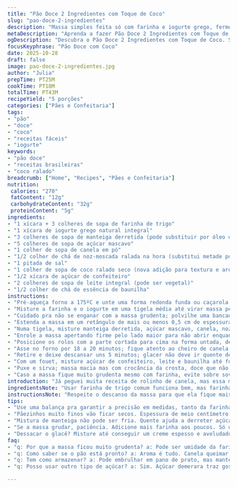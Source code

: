 ```yaml
---
title: "Pão Doce 2 Ingredientes com Toque de Coco"
slug: "pao-doce-2-ingredientes"
description: "Massa simples feita só com farinha e iogurte grego, fermentada na geladeira. Rolada com manteiga, açúcar mascavo, canela, noz-moscada e agora um toque de coco ralado. Assa até dourar e soltar aroma que abre apetite. Coberta com glacê de açúcar de confeiteiro, leite e baunilha para aquele contraste doce, cremoso e leve. Ideal para quem tem pouca coisa na despensa, improvisa e ainda vai sair com carinha de receita feita com calma. Pode trocar leite por leite de amêndoas ou manteiga por óleo de coco para variações. Aprenda a reconhecer ponto ideal da massa, evitar que grude e saber o momento exato pra tirar do forno. Rende 5 porções generosas."
metaDescription: "Aprenda a fazer Pão Doce 2 Ingredientes com Toque de Coco – simples, saboroso e perfeito para qualquer momento."
ogDescription: "Descubra o Pão Doce 2 Ingredientes com Toque de Coco. Sabor irresistível, fácil de fazer e perfeito para o dia a dia."
focusKeyphrase: "Pão Doce com Coco"
date: 2025-10-28
draft: false
image: pao-doce-2-ingredientes.jpg
author: "Julia"
prepTime: PT25M
cookTime: PT18M
totalTime: PT43M
recipeYield: "5 porções"
categories: ["Pães e Confeitaria"]
tags:
- "pão"
- "doce"
- "coco"
- "receitas fáceis"
- "iogurte"
keywords:
- "pão doce"
- "receitas brasileiras"
- "coco ralado"
breadcrumb: ["Home", "Recipes", "Pães e Confeitaria"]
nutrition: 
 calories: "270"
 fatContent: "12g"
 carbohydrateContent: "32g"
 proteinContent: "5g"
ingredients:
- "1 xícara + 3 colheres de sopa de farinha de trigo"
- "1 xícara de iogurte grego natural integral"
- "3 colheres de sopa de manteiga derretida (pode substituir por óleo de coco)"
- "5 colheres de sopa de açúcar mascavo"
- "1 colher de sopa de canela em pó"
- "1/2 colher de chá de noz-moscada ralada na hora (substitui metade por gengibre em pó para toque diferente)"
- "1 pitada de sal"
- "1 colher de sopa de coco ralado seco (nova adição para textura e aroma)"
- "1/2 xícara de açúcar de confeiteiro"
- "2 colheres de sopa de leite integral (pode ser vegetal)"
- "1/2 colher de chá de essência de baunilha"
instructions:
- "Pré-aqueça forno a 175ºC e unte uma forma redonda funda ou caçarola pequena com spray de cozinha ou manteiga;"
- "Misture a farinha e o iogurte em uma tigela média até virar massa pegajosa, cubra e deixe descansar na geladeira por cerca de 30 minutos; essa fermentação fria ajuda a textura;"
- "Cuidado pra não se enganar com a massa grudenta; polvilhe uma bancada com farinha e transfira a massa; sove alguns minutos, adicionando farinha se grudar nas mãos ou superfície; deve ficar maleável e levemente macia, nunca dura;"
- "Estenda a massa em um retângulo de mais ou menos 0,5 cm de espessura; imagem mental vai ajudar a não deixar nem muito fina nem grossa demais, pois afeta cozimento;"
- "Numa tigela, misture manteiga derretida, açúcar mascavo, canela, noz-moscada, sal e coco ralado; espalhe cerca de 2/3 dessa mistura na massa de maneira uniforme; o coco traz textura crocante e gosto diferente, testei e amei a quebra no doce tradicional;"
- "Enrole a massa apertando firme pelo lado maior para não abrir enquanto corta; use faca afiada e cortes precisos para cinco rodelas iguais; esse passo é essencial para o cozimento parelho;"
- "Posicione os rolos com a parte cortada para cima na forma untada, deixando espaço entre eles para crescerem; despeje o que restou da mistura de manteiga por cima para marinar e caramelizar durante o cozimento;"
- "Asse no forno por 18 a 20 minutos; fique atento ao cheiro de canela tostada e bordas douradas; esse alaranjado sutil é sinal que não passou do ponto;"
- "Retire e deixe descansar uns 5 minutos; glacer não deve ir quente demais para não derreter totalmente, assim fica visível e dá contraste;"
- "Com um fouet, misture açúcar de confeiteiro, leite e baunilha até formar uma calda cremosa não muito líquida; espalhe por cima dos pãezinhos ainda mornos;"
- "Puxe e sirva; massa macia mas com crocância da crosta, doce que não enjoa. Se quiser guardar, embrulhe em pano e esquente rápido antes de comer;"
- "Caso a massa fique muito grudenta mesmo com farinha, evite sobre sovar. Massa muito firme deixa o pão pesado, o segredo é equilíbrio e sentir no toque quando dá ponto; use iogurte integral para suavizar ou substitua metade por creme de leite fresco para variações; para quem quer versão vegana, troque iogurte natural por iogurte de soja e manteiga por óleo de coco, ajustando açúcar ou especiarias a gosto."
introduction: "Já peguei muita receita de rolinho de canela, mas essa massa simples, só farinha e iogurte grego, me surpreendeu. O segredo tá no descanso na geladeira, que deixa a massa mais elástica e fácil de manusear. Acrescentei uma pitada de coco ralado, pra trazer crocância e aroma que dá personalidade ao doce. O aroma que se espalha no forno, a canela com noz-moscada e o toque amanteigado fazem abrir ainda mais o apetite na cozinha. E o glacê final? Aquele contraponto doce que é indispensável pra mim. Se erra no tempo do forno, o pão ensopa ou resseca. Aqui ensino a perceber no tato e olfato os sinais pra não errar. Nunca compro mais do que preciso desses ingredientes, isso vira um vai-e-volta de técnicas rápidas que cabem no dia a dia."
ingredientsNote: "Usar farinha de trigo comum funciona bem, mas farinha de trigo integral ou com fermento não são indicadas para esta massa. Iogurte natural integral dá sabor e textura, mas pode se testar com iogurte de coco para versão vegana (muda um pouco o sabor e consistência). O açúcar mascavo é mais aromático que o branco, vale a pena, mas pode trocar por açúcar demerara em rota alternativa. Manteiga é tradcional, óleo de coco substitui e traz sabor diferente. A noz-moscada é um toque sutil, mas pode ser substituída parcialmente por gengibre em pó pra dar um ar mais picante. Coco ralado é a minha ousadia; sem ele ainda funciona, mas vale a experiência. Para o glacê, o açúcar de confeiteiro é ideal para a textura certa, mas açúcar cristal dissolvido em banho-maria pode virar um xarope."
instructionsNote: "Respeite o descanso da massa para que ela fique mais maleável e fácil de abrir. Sovar pouco é melhor que sova demais, pois a massa pode endurecer. Ao abrir, cuidado para não deixar fina demais; meio centímetro é a espessura mágica pra assar de forma uniforme. Na hora de espalhar a mistura de manteiga e açúcar, cubra praticamente toda a superfície, isso ajuda na caramelização interna. O rolo deve ficar firme pra não desmanchar ao cortar; faca afiada e corte limpo fazem diferença. O tempo no forno é aproximado, fiquem de olho no aroma de canela e bordas douradas como indicador principal. Esfriar cinco minutos antes do glacê evita que ele derreta e desapareça. Glacê muito líquido escorre, muito grosso não espalha – a textura tem que ser cremosa. Essas nuances fazem a diferença final."
tips:
- "Use uma balança pra garantir a precisão em medidas, tanto da farinha quanto do iogurte. Não esquece que a farinha absorve umidade de formas diferentes. Ferramenta ajuda na consistência."
- "Pãezinhos muito finos vão ficar secos. Espessura de meio centímetro é ideal. Olhe bem. Espessura muda textura final do doce, então não se precipite."
- "Mistura de manteiga não pode ser fria. Quente ajuda a derreter açúcar, caramelo bom é a chave. Despeje bem e não economize na cobertura, isso faz diferença."
- "Se a massa grudar, paciência. Adicione mais farinha aos poucos. Só um pouco. Sempre observe a textura. Não força ela na mesa. Sove devagar, não aperte demais."
- "Dessacar o glacê? Misture até conseguir um creme espesso e aveludado mas ainda fluido. Espalha de forma homogênea. E respeite a temperatura do pão quente, muito quente desestabiliza o glacê."
faq:
- "q: Por que a massa ficou muito grudenta? a: Pode ser umidade da farinha. Tente adicionar mais um pouco. Olhe a consistência. Se marcar nas mãos, precisa mais."
- "q: Como saber se o pão está pronto? a: Aroma é tudo. Canela queimar, e bordas douradas. Quase que a gente percebe o crocante. Aperte levemente, se voltar é sinal."
- "q: Tem como armazenar? a: Pode embrulhar em pano de prato, mas mantenha em local fresco. Na geladeira, sempre a umidade foge. Só quere esquentar de novo antes de comer."
- "q: Posso usar outro tipo de açúcar? a: Sim. Açúcar demerara traz gosto diferente. Branquíssimo não dá o mesmo. Troca, mas veja se a textura se mantém boa, escolha pelo sabor."

---
```

